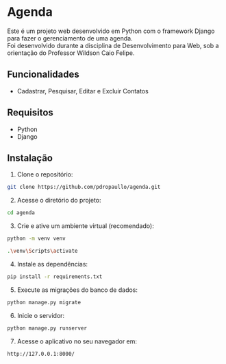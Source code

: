 # Agenda

Este é um projeto web desenvolvido em Python com o framework Django para fazer o gerenciamento de uma agenda.  
Foi desenvolvido durante a disciplina de Desenvolvimento para Web, sob a orientação do Professor Wildson Caio Felipe.   

## Funcionalidades

- Cadastrar, Pesquisar, Editar e Excluir Contatos

## Requisitos

- Python
- Django

## Instalação

1. Clone o repositório:
```bash
git clone https://github.com/pdropaullo/agenda.git
```
2. Acesse o diretório do projeto:
```bash
cd agenda
```
3. Crie e ative um ambiente virtual (recomendado):
```bash
python -m venv venv
```
```bash
.\venv\Scripts\activate
```
4. Instale as dependências:
```bash
pip install -r requirements.txt
```
5. Execute as migrações do banco de dados:
```bash
python manage.py migrate
```
6. Inicie o servidor:
```bash
python manage.py runserver
```
7. Acesse o aplicativo no seu navegador em:
```bash
http://127.0.0.1:8000/
```
